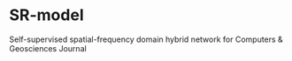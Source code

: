 # SR-model
Self-supervised spatial-frequency domain hybrid network for Computers & Geosciences Journal
